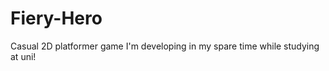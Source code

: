 Fiery-Hero
==========

Casual 2D platformer game I'm developing in my spare time while studying at uni!
